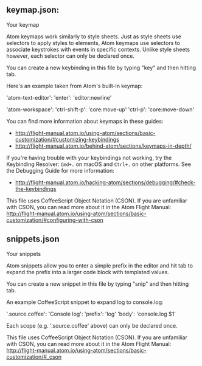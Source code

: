 ## keymap.json:

Your keymap

Atom keymaps work similarly to style sheets. Just as style sheets use
selectors to apply styles to elements, Atom keymaps use selectors to associate
keystrokes with events in specific contexts. Unlike style sheets however,
each selector can only be declared once.

You can create a new keybinding in this file by typing "key" and then hitting
tab.

Here's an example taken from Atom's built-in keymap:

'atom-text-editor':
'enter': 'editor:newline'

'atom-workspace':
'ctrl-shift-p': 'core:move-up'
'ctrl-p': 'core:move-down'

You can find more information about keymaps in these guides:

- http://flight-manual.atom.io/using-atom/sections/basic-customization/#customizing-keybindings
- http://flight-manual.atom.io/behind-atom/sections/keymaps-in-depth/

If you're having trouble with your keybindings not working, try the
Keybinding Resolver: `Cmd+.` on macOS and `Ctrl+.` on other platforms. See the
Debugging Guide for more information:

- http://flight-manual.atom.io/hacking-atom/sections/debugging/#check-the-keybindings

This file uses CoffeeScript Object Notation (CSON).
If you are unfamiliar with CSON, you can read more about it in the
Atom Flight Manual:
http://flight-manual.atom.io/using-atom/sections/basic-customization/#configuring-with-cson

## snippets.json

Your snippets

Atom snippets allow you to enter a simple prefix in the editor and hit tab to
expand the prefix into a larger code block with templated values.

You can create a new snippet in this file by typing "snip" and then hitting
tab.

An example CoffeeScript snippet to expand log to console.log:

'.source.coffee':
'Console log':
'prefix': 'log'
'body': 'console.log $1'

Each scope (e.g. '.source.coffee' above) can only be declared once.

This file uses CoffeeScript Object Notation (CSON).
If you are unfamiliar with CSON, you can read more about it in the
Atom Flight Manual:
http://flight-manual.atom.io/using-atom/sections/basic-customization/#_cson
